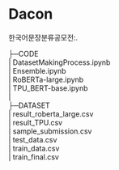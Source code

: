 # Dacon

한국어문장분류공모전:.  

├─CODE   
| DatasetMakingProcess.ipynb   
| Ensemble.ipynb   
| RoBERTa-large.ipynb   
| TPU_BERT-base.ipynb   
|   
├─DATASET   
| result_roberta_large.csv   
| result_TPU.csv   
| sample_submission.csv   
| test_data.csv   
| train_data.csv   
| train_final.csv  

